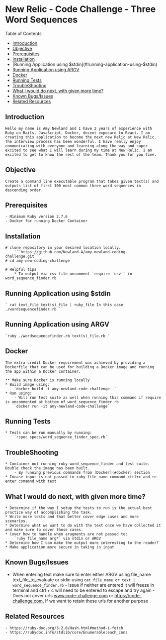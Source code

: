 # New Relic - Code Challenge - Three Word Sequences

Table of Contents

 - [Introduction](#introduction)
 - [Objective](#objective)
 - [Prerequisites](#prerequisites)
 - [Installation](#installation)
 - [Running Application using $stdin](#running-application-using-$stdin)
 - [Running Application using ARGV](#running-application-using-argv)
 - [Docker](#docker)
 - [Running Tests](#running-tests)
 - [TroubleShooting](#troubleshooting)
 - [What I would do next, with given more time?](#what-i-would-do-next-with-given-more-time)
 - [Known Bugs/Issues](#known-bugsissues)
 - [Related Resources](#related-resoirces)


## Introduction
	Hello my name is Amy Newland and I have 2 years of experience with Ruby on Rails, JavaScript, Docker, decent exposure to React. I am creating this application to become the next new Relic at New Relic. The interview process has been wonderful. I have really enjoy communicating with everyone and learning along the way and super excited to see what I will learn during my time at New Relic. I am excited to get to know the rest of the team. Thank you for you time.

## Objective
	Create a command line executable program that takes given text(s) and outputs list of first 100 most common three word sequences in descending order.

## Prerequisites
	- Minimum Ruby version 2.7.6
	- Docker for running Docker Container

## Installation
	# clone repository in your desired location locally.
		```https://github.com/Newland-A/amy-newland-coding-challenge.git```
	# cd amy-new-coding-challenge

	# Helpful tips
		* To output via csv file uncomment `require 'csv'` in word_sequence_finder.rb

## Running Application using $stdin
	` cat text_file text(s)_file | ruby_file In this case ./wordsequencefinder.rb `

## Running Application using ARGV
	`ruby ./wordsequencefinder.rb text(s)_file.rb `

## Docker
	The extra credit Docker requirement was achieved by providing a Dockerfile that can be used for building a Docker image and running the app within a Docker container.

	** Make sure Docker is running locally
	* Build image using:
		`docker build -t amy-newland-code-challenge .`
	* Run using:
		- Will run test suite as well when running this command if require is uncommented at bottom of word_sequence_finder.rb
		`docker run -it amy-newland-code-challenge`

## Running Tests
	* Tests can be run manually by running:
		`rspec specs/word_sequence_finder_spec.rb`

## TroubleShooting
 	* Container not running ruby word_sequence_finder and test suite. Double check the image has been built.
		- By running previous commands from [Docker](#docker) section
	* Incase input is not passed to ruby file_name command ctrl+c and re-enter comamnd with text

## What I would do next, with given more time?
	* Determine if the way I setup the tests to run is the actual best practice way of accomplishing the task.
	* Write more tests and that better cover edge cases and more scenarios.
	* Determine what we want to do with the text once we have collected it and make sure to cover those cases.
	* Cover how to handle when arugments are not passed to:
		`ruby file_name arg*` via stdin or ARGV
	* Determine how I can make the output more interesting to the reader?
	* Make application more secure in taking in input

## Known Bugs/Issues
   * When entering text make sure to enter either ARGV using file_name text_file_to_evaluate or stdin using
			`cat file_name or text | word_sequence_finder.rb`
			- Issue if neither are entered it will freeze in terminal and ctrl + c will need to be entered to escape and try again
			- Does not cover urls www.code-challenge.com or https://code-challenge.com, If we want to retain these urls for another purpose

## Related Resources
	- https://ruby-doc.org/3.2.0/Hash.html#method-i-fetch
	- https://rubydoc.info/stdlib/core/Enumerable:each_cons
